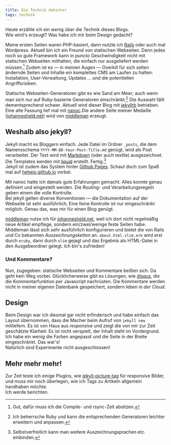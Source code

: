 ```yaml
---
title: Die Technik dahinter
tags: technik
---
```

Heute erzähle ich ein wenig über die Technik dieses Blogs.   
Wie wird's erzeugt? Was habe ich mir beim Design gedacht?

Meine ersten Seiten waren PHP-basiert, dann nutzte ich [Rails][rails] oder auch mal Wordpress. Aktuell bin ich ein Freund von statischen Webseiten. Denn jedes noch so gute Framework kann in puncto Geschwindigkeit nicht mit statischen Webseiten mithalten, die einfach nur ausgeliefert werden müssen.[^1]
Zudem ist es — in meinen Augen — Overkill für sich selten ändernde Seiten und Inhalte ein komplettes CMS am Laufen zu halten: Installation, User-Verwaltung, Updates … und die potentiellen Angriffsrisiken.

Statische Webseiten-Generatoren gibt es wie Sand am Meer; auch wenn man sich nur auf Ruby-basierte Generatoren einschränkt.[^2] Die Auswahl fällt dementsprechend schwer.
Aktuell wird dieser Blog mit [jekyllrb][jekyll] betrieben. Eine alte Fassung lief mal mit [nanoc][nanoc].Die andere Seite meiner Medaille ([johannesheld.net][jh]) wird von [middleman][mm] erzeugt.

## Weshalb also jekyll?
Jekyll macht es Bloggern einfach. Jede Datei im Ordner `_posts`, die dem Namensschema `YYYY-MM-DD-Your-Post-Title.md` genügt, wird als Post verarbeitet. Der Text wird mit [Markdown](http://daringfireball.net/projects/markdown/) (oder auch textile) ausgezeichnet. Die Templates werden mit [liquid](https://docs.shopify.com/themes/liquid-documentation/basics) erstellt. Fertig.[^3]   
Jekyll ist zudem das System hinter [Github Pages][pages]. Schaut doch zum Spaß mal auf [hehejo.github.io](http://hehejo.github.io) vorbei.

Mit nanoc hatte ich damals gute Erfahrungen gemacht. Alles konnte genau definiert und eingestellt werden.
Die Routing- und Verarbeitungsregeln geben einem die volle Kontrolle.  
Bei jekyll gelten diverse Konventionen — die Dokumentation auf der Webseite ist sehr ausführlich;
Eine feine Kontrolle ist nur eingeschränkt möglich. Genau das, was mir für einen Blog genügt.

[middleman][mm] nutze ich für [johannesheld.net][jh], weil ich dort nicht regelmäßig neue Artikel einpflege, sondern ein/zwei/wenige feste Seiten habe.   
Middleman lässt sich sehr ausführlich konfigurieren und bietet die von Rails und Co bekannten *Auszeichnungsketten* an. `about.html.slim.erb` wird erst durch `eruby`, dann durch `slim` gejagt und das Ergebnis als HTML-Datei in den Ausgebeordner gelegt. 
Ich bin's zufrieden!


### Und Kommentare?
Nun, zugegeben: statische Webseiten und Kommentare beißen sich. Da geht kein Weg vorbei.
Glücklicherweise gibt es Lösungen, wie [disqus][disqus], die die Kommentarfunktion per Javascript nachrüsten.
Die Kommentare werden nicht in meiner eigenen Datenbank gespeichert, sondern leben in _der Cloud_. 


## Design
Beim Design war ich diesmal gar nicht erfinderisch und habe einfach das Layout übernommen, dass die Macher beim Aufruf von `jekyll new` mitliefern.
Es ist von Haus aus *responsive* und zeigt die von mir zur Zeit geschätzte Klarheit: Es ist nicht verspielt, der Inhalt steht im Vordergrund.   
Ich habe ein wenig die Farben angepasst und die Seite in der Breite eingeschränkt. Das war's!   
Natürlich sind Experimente nicht ausgeschlossen!

## Mehr mehr mehr!
Zur Zeit teste ich einige Plugins, wie [jekyll-picture-tag](https://github.com/robwierzbowski/jekyll-picture-tag) für responsive Bilder, und muss mir noch überlegen, wie ich Tags zu Artikeln allgemein handhaben möchte.   
Ich werde berichten.

[jh]: http://johannesheld.net
[disqus]: http://disqus.com
[rails]: http://rubyonrails.org/
[nanoc]: http://nanoc.ws/
[jekyll]: http://jekyllrb.com/
[pages]: http://pages.github.com/
[mm]: https://middlemanapp.com/


[^1]: Gut, dafür muss ich die Compile- und rsync-Zeit absitzen.
[^2]: Ich beherrsche Ruby und kann die entsprechenden Generatoren leichter erweitern und anpassen.
[^3]: Selbstverfreilich kann man weitere Auszeichnungsprachen etc. einbinden.

